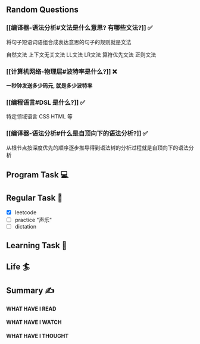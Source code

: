 ## Random Questions
### [[编译器-语法分析#文法是什么意思? 有哪些文法?]] ✅
将句子短语词语组合成表达意思的句子的规则就是文法

自然文法
上下文无关文法
LL文法 LR文法 算符优先文法 正则文法 

### [[计算机网络-物理层#波特率是什么?]] ❌
**一秒钟发送多少码元, 就是多少波特率**

### [[编程语言#DSL 是什么?]] ✅
特定领域语言
CSS HTML 等

### [[编译器-语法分析#什么是自顶向下的语法分析?]] ✅
从根节点按深度优先的顺序逐步推导得到语法树的分析过程就是自顶向下的语法分析



## Program Task  💻

## Regular Task  🤡
- [x] leetcode
- [ ] practice "声乐"
- [ ] dictation

## Learning Task 🎯

## Life 🏄

## Summary ✍
####  WHAT HAVE I READ

#### WHAT HAVE I WATCH

#### WHAT HAVE I THOUGHT
